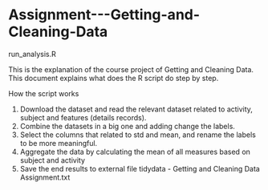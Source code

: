 # Assignment---Getting-and-Cleaning-Data
run_analysis.R

This is the explanation of the course project of Getting and Cleaning Data. This document explains what does the R script do step by step.

How the script works
1. Download the dataset and read the relevant dataset related to activity, subject and features (details records).
2. Combine the datasets in a big one and adding change the labels.
3. Select the columns that related to std and mean, and rename the labels to be more meaningful.
4. Aggregate the data by calculating the mean of all measures based on subject and activity 
5. Save the end results to external file tidydata - Getting and Cleaning Data Assignment.txt
